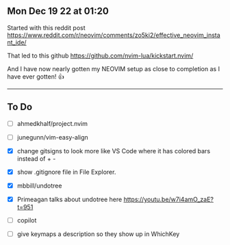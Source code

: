 ## Mon Dec 19 22 at 01:20

Started with this reddit post
https://www.reddit.com/r/neovim/comments/zo5ki2/effective_neovim_instant_ide/

That led to this github
https://github.com/nvim-lua/kickstart.nvim/

And I have now nearly gotten my NEOVIM setup as close to completion as I have ever gotten! 👍

---

## To Do
- [ ] ahmedkhalf/project.nvim
- [ ] junegunn/vim-easy-align
- [x] change gitsigns to look more like VS Code where it has colored bars instead of + -
- [x] show .gitignore file in File Explorer.
- [x] mbbill/undotree
- [x] Primeagan talks about undotree here https://youtu.be/w7i4amO_zaE?t=951
- [ ] copilot
- [ ] give keymaps a description so they show up in WhichKey

